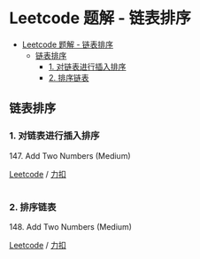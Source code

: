 # Leetcode 题解 - 链表排序
<!-- GFM-TOC -->
* [Leetcode 题解 - 链表排序](#leetcode-题解---链表排序)
    * [链表排序](#链表排序)
        * [1. 对链表进行插入排序](#1-对链表进行插入排序)
        * [2. 排序链表](#2-排序链表)
<!-- GFM-TOC -->

## 链表排序

### 1. 对链表进行插入排序

147\.  Add Two Numbers (Medium)

[Leetcode]() / [力扣]()

```python

```

### 2. 排序链表

148\.  Add Two Numbers (Medium)

[Leetcode]() / [力扣]()

```python

```
